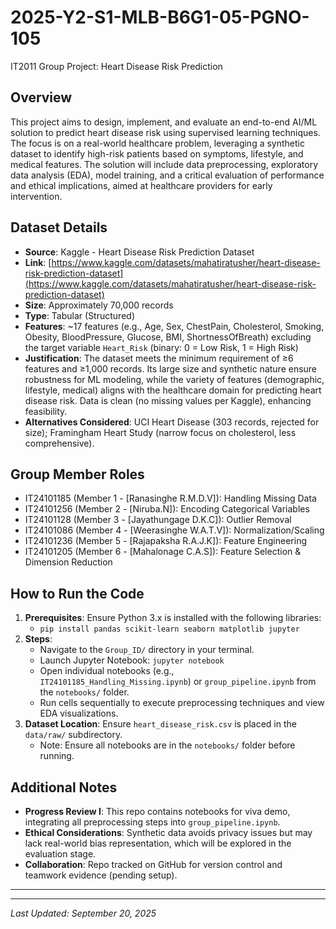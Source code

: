 # 2025-Y2-S1-MLB-B6G1-05-PGNO-105
IT2011 Group Project: Heart Disease Risk Prediction

## Overview
This project aims to design, implement, and evaluate an end-to-end AI/ML solution to predict heart disease risk using supervised learning techniques. The focus is on a real-world healthcare problem, leveraging a synthetic dataset to identify high-risk patients based on symptoms, lifestyle, and medical features. The solution will include data preprocessing, exploratory data analysis (EDA), model training, and a critical evaluation of performance and ethical implications, aimed at healthcare providers for early intervention.
## Dataset Details
- **Source**: Kaggle - Heart Disease Risk Prediction Dataset
- **Link**: [https://www.kaggle.com/datasets/mahatiratusher/heart-disease-risk-prediction-dataset](https://www.kaggle.com/datasets/mahatiratusher/heart-disease-risk-prediction-dataset)
- **Size**: Approximately 70,000 records
- **Type**: Tabular (Structured)
- **Features**: ~17 features (e.g., Age, Sex, ChestPain, Cholesterol, Smoking, Obesity, BloodPressure, Glucose, BMI, ShortnessOfBreath) excluding the target variable `Heart_Risk` (binary: 0 = Low Risk, 1 = High Risk)
- **Justification**: The dataset meets the minimum requirement of ≥6 features and ≥1,000 records. Its large size and synthetic nature ensure robustness for ML modeling, while the variety of features (demographic, lifestyle, medical) aligns with the healthcare domain for predicting heart disease risk. Data is clean (no missing values per Kaggle), enhancing feasibility.
- **Alternatives Considered**: UCI Heart Disease (303 records, rejected for size); Framingham Heart Study (narrow focus on cholesterol, less comprehensive).
## Group Member Roles
- IT24101185 (Member 1 - [Ranasinghe R.M.D.V]): Handling Missing Data
- IT24101256 (Member 2 - [Niruba.N]): Encoding Categorical Variables
- IT24101128 (Member 3 - [Jayathungage D.K.C]): Outlier Removal
- IT24101086 (Member 4 - [Weerasinghe W.A.T.V]): Normalization/Scaling
- IT24101236 (Member 5 - [Rajapaksha R.A.J.K]): Feature Engineering
- IT24101205 (Member 6 - [Mahalonage C.A.S]): Feature Selection & Dimension Reduction

## How to Run the Code
1. **Prerequisites**: Ensure Python 3.x is installed with the following libraries:
   - `pip install pandas scikit-learn seaborn matplotlib jupyter`
2. **Steps**:
   - Navigate to the `Group_ID/` directory in your terminal.
   - Launch Jupyter Notebook: `jupyter notebook`
   - Open individual notebooks (e.g., `IT24101185_Handling_Missing.ipynb`) or `group_pipeline.ipynb` from the `notebooks/` folder.
   - Run cells sequentially to execute preprocessing techniques and view EDA visualizations.
3. **Dataset Location**: Ensure `heart_disease_risk.csv` is placed in the `data/raw/` subdirectory.
   - Note: Ensure all notebooks are in the `notebooks/` folder before running.
## Additional Notes
- **Progress Review I**: This repo contains notebooks for viva demo, integrating all preprocessing steps into `group_pipeline.ipynb`.
- **Ethical Considerations**: Synthetic data avoids privacy issues but may lack real-world bias representation, which will be explored in the evaluation stage.
- **Collaboration**: Repo tracked on GitHub for version control and teamwork evidence (pending setup).
---
---
*Last Updated: September 20, 2025*
